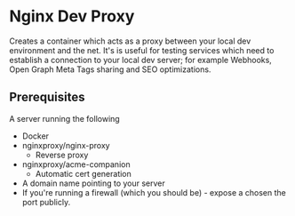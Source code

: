 # Nginx Dev Proxy

Creates a container which acts as a proxy between your local dev environment and the net. It's is useful for testing services which need to establish a connection to your local dev server; for example Webhooks, Open Graph Meta Tags sharing and SEO optimizations.

## Prerequisites

A server running the following

- Docker
- nginxproxy/nginx-proxy
  - Reverse proxy
- nginxproxy/acme-companion
  - Automatic cert generation
- A domain name pointing to your server
- If you're running a firewall (which you should be) - expose a chosen the port publicly.

